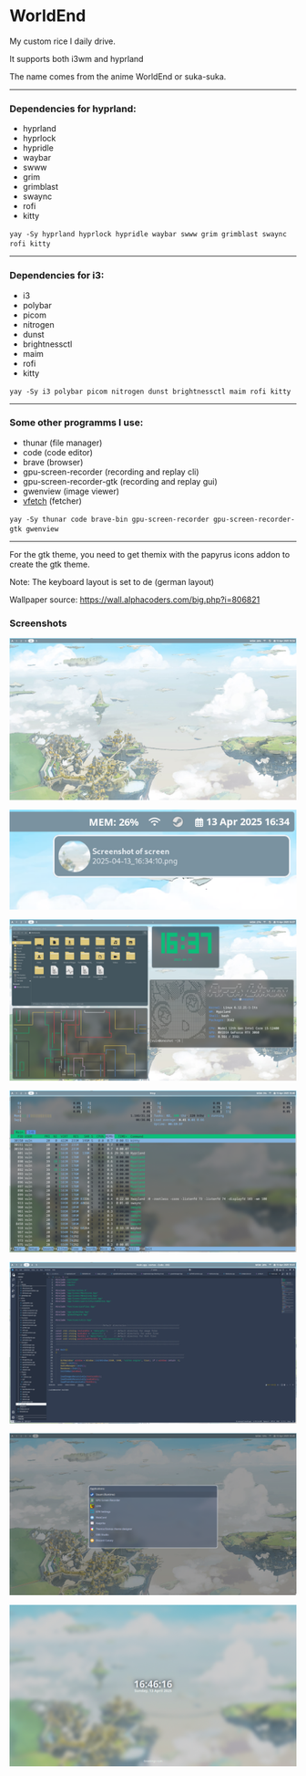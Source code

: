 # WorldEnd

My custom rice I daily drive.

It supports both i3wm and hyprland

The name comes from the anime WorldEnd or suka-suka.

---
### Dependencies for hyprland:
- hyprland
- hyprlock
- hypridle
- waybar
- swww
- grim
- grimblast
- swaync
- rofi
- kitty

`yay -Sy hyprland hyprlock hypridle waybar swww grim grimblast swaync rofi kitty`

---
### Dependencies for i3:
- i3
- polybar
- picom
- nitrogen
- dunst
- brightnessctl
- maim
- rofi
- kitty

`yay -Sy i3 polybar picom nitrogen dunst brightnessctl maim rofi kitty`

---
### Some other programms I use:
- thunar (file manager)
- code (code editor)
- brave (browser)
- gpu-screen-recorder (recording and replay cli)
- gpu-screen-recorder-gtk (recording and replay gui)
- gwenview (image viewer)
- [vfetch](https://github.com/vulnoryx/vfetch) (fetcher)

`yay -Sy thunar code brave-bin gpu-screen-recorder gpu-screen-recorder-gtk gwenview`

---

For the gtk theme, you need to get themix with the papyrus icons addon to create the gtk theme. 

Note: The keyboard layout is set to de (german layout)

Wallpaper source: https://wall.alphacoders.com/big.php?i=806821

### Screenshots

![Screenshot 1](./Pictures/Screenshots/2025-04-13_16:34:10.png)

![Screenshot 2](./Pictures/Screenshots/2025-04-13_16:34:13.png)

![Screenshot 3](./Pictures/Screenshots/2025-04-13_16:37:31.png)

![Screenshot 4](./Pictures/Screenshots/2025-04-13_16:40:40.png)

![Screenshot 5](./Pictures/Screenshots/2025-04-13_16:41:58.png)

![Screenshot 6](./Pictures/Screenshots/2025-04-13_16:45:30.png)

![Screenshot 7](./Pictures/Screenshots/2025-04-13_16:46:17.png)
